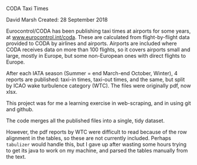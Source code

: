 CODA Taxi Times

David Marsh 
Created: 28 September 2018

Eurocontrol/CODA has been publishing taxi times at airports for some years, at www.eurocontrol.int/coda.
These are calculated from flight-by-flight data provided to CODA by airlines and airports.
Airports are included where CODA receives data on more than 100 flights, so it covers airports small and large, mostly in Europe, but some non-European ones with direct flights to Europe.

After each IATA season (Summer = end March-end October, Winter), 4 reports are published: taxi-in times, taxi-out times, and the same, but split by ICAO wake turbulence category (WTC). The files were originally pdf, now xlsx.

This project was for me a learning exercise in web-scraping, and in using git and github.

The code merges all the published files into a single, tidy dataset.

However, the pdf reports by WTC were difficult to read because of the row alignment in the tables, so these are not currently included.
Perhaps `tabulizer` would handle this, but I gave up after wasting some hours trying to get its java to work on my machine, and parsed the tables manually from the text.

